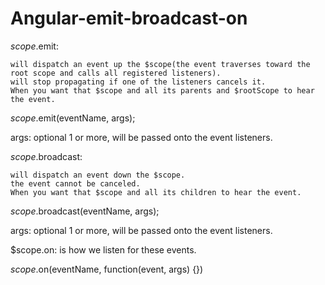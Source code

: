 # Angular-emit-broadcast-on
$scope.$emit: 
    
    will dispatch an event up the $scope(the event traverses toward the root scope and calls all registered listeners). 
    will stop propagating if one of the listeners cancels it.
    When you want that $scope and all its parents and $rootScope to hear the event.

$scope.$emit(eventName, args);

args: optional 1 or more, will be passed onto the event listeners.

$scope.$broadcast: 
    
    will dispatch an event down the $scope.
    the event cannot be canceled.
    When you want that $scope and all its children to hear the event.

$scope.$broadcast(eventName, args);

args: optional 1 or more, will be passed onto the event listeners.

$scope.on: is how we listen for these events.

$scope.$on(eventName, function(event, args) {})

